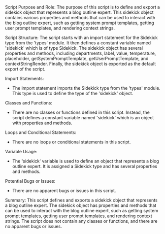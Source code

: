 Script Purpose and Role:
The purpose of this script is to define and export a sidekick object that represents a blog outline expert. This sidekick object contains various properties and methods that can be used to interact with the blog outline expert, such as getting system prompt templates, getting user prompt templates, and rendering context strings.

Script Structure:
The script starts with an import statement for the Sidekick type from the 'types' module. It then defines a constant variable named 'sidekick' which is of type Sidekick. The sidekick object has several properties and methods, including departments, label, value, temperature, placeholder, getSystemPromptTemplate, getUserPromptTemplate, and contextStringRender. Finally, the sidekick object is exported as the default export of the script.

Import Statements:
- The import statement imports the Sidekick type from the 'types' module. This type is used to define the type of the 'sidekick' object.

Classes and Functions:
- There are no classes or functions defined in this script. Instead, the script defines a constant variable named 'sidekick' which is an object with properties and methods.

Loops and Conditional Statements:
- There are no loops or conditional statements in this script.

Variable Usage:
- The 'sidekick' variable is used to define an object that represents a blog outline expert. It is assigned a Sidekick type and has several properties and methods.

Potential Bugs or Issues:
- There are no apparent bugs or issues in this script.

Summary:
This script defines and exports a sidekick object that represents a blog outline expert. The sidekick object has properties and methods that can be used to interact with the blog outline expert, such as getting system prompt templates, getting user prompt templates, and rendering context strings. The script does not contain any classes or functions, and there are no apparent bugs or issues.